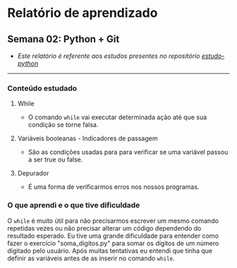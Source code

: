 
# Relatório de aprendizado
## Semana 02: Python + Git

* _Este relatório é referente aos estudos presentes no repositório [estudo-python](https://github.com/ramosruan/estudo-python)_
---

### Conteúdo estudado

1. While
    - O comando `while` vai executar determinada ação até que sua condição se torne falsa.
    
2. Variáveis booleanas - Indicadores de passagem
    - São as condições usadas para para verificar se uma variável passou a ser true ou false.

3. Depurador
    - É uma forma de verificarmos erros nos nossos programas.

### O que aprendi e o que tive dificuldade
O `while` é muito útil para não precisarmos escrever um mesmo comando repetidas vezes ou não precisar alterar um código dependendo do resultado esperado.
Eu tive uma grande dificuldade para entender como fazer o exercício "soma_digitos.py" para somar os dígitos de um número digitado pelo usuário. Após muitas tentativas eu entendi que tinha que definir as variáveis antes de as inserir no comando `while`.
